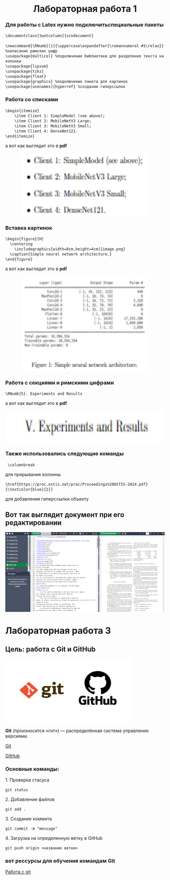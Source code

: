 <h1 align="center"> Лабораторная работа 1 </h1>

### Для работы с Latex нужно подключитьспециальные пакеты
```
\documentclass[twotcolumn]{scndocument}

\newcommand{\RNumb}[1]{\uppercase\expandafter{\romannumeral #1\relax}} %написание римских цифр
\usepackage{multicol} %подключение библиотеки для разделения текста на колонки
\usepackage{lipsum}
\usepackage{tikz}
\usepackage{float}
\usepackage{graphicx} %подключение пакета для картинок
\usepackage[usenames]{hyperref} %создание гиперссылок
```
### Работа со списками
```
\begin{itemize}
    \item Client 1: SimpleModel (see above);
    \item Client 2: MobileNetV3 Large;
    \item Client 3: MobileNetV3 Small;
    \item Client 4: DenseNet121. 
\end{itemize}
```
 а вот как выглядит это в **pdf**
 <p  align="center"><img src="images/1.png" width=400px height=200px></p>

### Вставка картинок
```
\begin{figure}[H]
  \centering
    \includegraphics[width=8cm,height=4cm]{image.png}
  \caption{Simple neural network architecture.}
\end{figure}
```
 а вот как выглядит это в **pdf**
  <p  align="center"><img src="images/2.png" width=400px height=300px></p>

 ### Работа с секциями  и римскими цифрами
 ```
\RNumb{5}. Experiments and Results
```
а вот как выглядит это в <b>pdf</b>
 <p  align="center"><img src="images/3.png" width=500px height=100px ></p>

  ### Также использовались следующие команды
```
 \columnbreak
 ```
для прерывания колонны
 ```
 \href{https://proc.ostis.net/proc/Proceedings%20OSTIS-2024.pdf}{\textcolor{blue}{2}}
 ```
для добавления гиперссылки объекту
 
 ## Вот так выглядит документ при его редактировании
  <p  align="center"><img src="images/4.png"  ></p>

# Лабораторная работа 3 

## Цель: работа с Git и GitHub

 <img src="images/5.png" width=400px height=200px></p>
 <p><b>Git</b> (произносится «гит») — распределённая система управления версиями.</p>

 [Git](https://git-scm.com/)

 <a href="https://github.com/">GitHub</a>
 
 ### Основные команды:

<p>1. Проверка стасуса</p>

 ```
 git status
 ```
<p>2. Добавление файлов</p>

```
git add .
```
<p>3. Создание коммита</p>

```
git commit -m "message"
```
<p>4. Загрузка на определенную ветку в GitHub</p>

```
git push origin <название ветки>
```
### вот рессурсы для обучения командам Git
<a href="https://habr.com/ru/articles/541258/">Работа с git</a>
